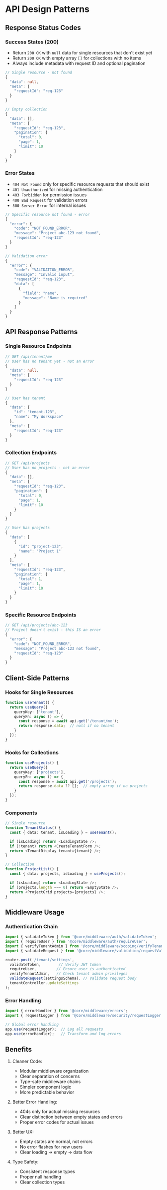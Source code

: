 # API Design Patterns

## Response Status Codes

### Success States (200)
- Return `200 OK` with `null` data for single resources that don't exist yet
- Return `200 OK` with empty array `[]` for collections with no items
- Always include metadata with request ID and optional pagination

```typescript
// Single resource - not found
{
  "data": null,
  "meta": {
    "requestId": "req-123"
  }
}

// Empty collection
{
  "data": [],
  "meta": {
    "requestId": "req-123",
    "pagination": {
      "total": 0,
      "page": 1,
      "limit": 10
    }
  }
}
```

### Error States
- `404 Not Found` only for specific resource requests that should exist
- `401 Unauthorized` for missing authentication
- `403 Forbidden` for permission issues
- `400 Bad Request` for validation errors
- `500 Server Error` for internal issues

```typescript
// Specific resource not found - error
{
  "error": {
    "code": "NOT_FOUND_ERROR",
    "message": "Project abc-123 not found",
    "requestId": "req-123"
  }
}

// Validation error
{
  "error": {
    "code": "VALIDATION_ERROR",
    "message": "Invalid input",
    "requestId": "req-123",
    "data": [
      {
        "field": "name",
        "message": "Name is required"
      }
    ]
  }
}
```

## API Response Patterns

### Single Resource Endpoints
```typescript
// GET /api/tenant/me
// User has no tenant yet - not an error
{
  "data": null,
  "meta": {
    "requestId": "req-123"
  }
}

// User has tenant
{
  "data": {
    "id": "tenant-123",
    "name": "My Workspace"
  },
  "meta": {
    "requestId": "req-123"
  }
}
```

### Collection Endpoints
```typescript
// GET /api/projects
// User has no projects - not an error
{
  "data": [],
  "meta": {
    "requestId": "req-123",
    "pagination": {
      "total": 0,
      "page": 1,
      "limit": 10
    }
  }
}

// User has projects
{
  "data": [
    {
      "id": "project-123",
      "name": "Project 1"
    }
  ],
  "meta": {
    "requestId": "req-123",
    "pagination": {
      "total": 1,
      "page": 1,
      "limit": 10
    }
  }
}
```

### Specific Resource Endpoints
```typescript
// GET /api/projects/abc-123
// Project doesn't exist - this IS an error
{
  "error": {
    "code": "NOT_FOUND_ERROR",
    "message": "Project abc-123 not found",
    "requestId": "req-123"
  }
}
```

## Client-Side Patterns

### Hooks for Single Resources
```typescript
function useTenant() {
  return useQuery({
    queryKey: ['tenant'],
    queryFn: async () => {
      const response = await api.get('/tenant/me');
      return response.data;  // null if no tenant
    }
  });
}
```

### Hooks for Collections
```typescript
function useProjects() {
  return useQuery({
    queryKey: ['projects'],
    queryFn: async () => {
      const response = await api.get('/projects');
      return response.data ?? [];  // empty array if no projects
    }
  });
}
```

### Components
```typescript
// Single resource
function TenantStatus() {
  const { data: tenant, isLoading } = useTenant();

  if (isLoading) return <LoadingState />;
  if (!tenant) return <CreateTenantForm />;
  return <TenantDisplay tenant={tenant} />;
}

// Collection
function ProjectList() {
  const { data: projects, isLoading } = useProjects();

  if (isLoading) return <LoadingState />;
  if (projects.length === 0) return <EmptyState />;
  return <ProjectGrid projects={projects} />;
}
```

## Middleware Usage

### Authentication Chain
```typescript
import { validateToken } from '@core/middleware/auth/validateToken';
import { requireUser } from '@core/middleware/auth/requireUser';
import { verifyTenantAdmin } from '@core/middleware/scoping/verifyTenantAdmin';
import { validateRequest } from '@core/middleware/validation/requestValidation';

router.post('/tenant/settings',
  validateToken,        // Verify JWT token
  requireUser,         // Ensure user is authenticated
  verifyTenantAdmin,   // Check tenant admin privileges
  validateRequest(settingsSchema), // Validate request body
  tenantController.updateSettings
);
```

### Error Handling
```typescript
import { errorHandler } from '@core/middleware/errors';
import { requestLogger } from '@core/middleware/security/requestLogger';

// Global error handling
app.use(requestLogger);  // Log all requests
app.use(errorHandler);   // Transform and log errors
```

## Benefits

1. Cleaner Code:
   - Modular middleware organization
   - Clear separation of concerns
   - Type-safe middleware chains
   - Simpler component logic
   - More predictable behavior

2. Better Error Handling:
   - 404s only for actual missing resources
   - Clear distinction between empty states and errors
   - Proper error codes for actual issues

3. Better UX:
   - Empty states are normal, not errors
   - No error flashes for new users
   - Clear loading → empty → data flow

4. Type Safety:
   - Consistent response types
   - Proper null handling
   - Clear collection types